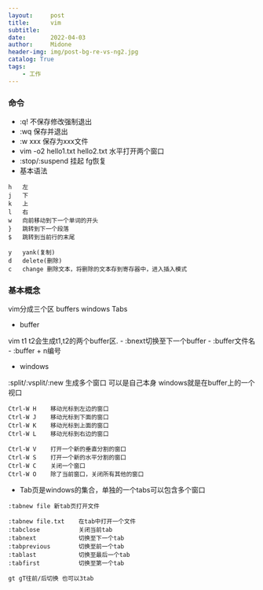 ```yaml
---
layout:     post
title:      vim
subtitle:   
date:       2022-04-03
author:     Midone
header-img: img/post-bg-re-vs-ng2.jpg
catalog: True
tags:
    - 工作
---
```


### 命令
- :q! 不保存修改强制退出
- :wq 保存并退出
- :w xxx 保存为xxx文件
- vim -o2 hello1.txt hello2.txt 水平打开两个窗口
- :stop/:suspend 挂起 fg恢复
- 基本语法

```
h	左
j	下
k	上
l	右
w	向前移动到下一个单词的开头
}	跳转到下一个段落
$	跳转到当前行的末尾

y	yank(复制)
d	delete(删除)
c	change 删除文本，将删除的文本存到寄存器中，进入插入模式
```


### 基本概念

vim分成三个区 buffers windows Tabs

- buffer

vim t1 t2会生成t1,t2的两个buffer区. 
    - :bnext切换至下一个buffer
    - :buffer文件名  
    - :buffer + n编号

- windows 

:split/:vsplit/:new 生成多个窗口 可以是自己本身
windows就是在buffer上的一个视口


```
Ctrl-W H    移动光标到左边的窗口
Ctrl-W J    移动光标到下面的窗口
Ctrl-W K    移动光标到上面的窗口
Ctrl-W L    移动光标到右边的窗口

Ctrl-W V    打开一个新的垂直分割的窗口
Ctrl-W S    打开一个新的水平分割的窗口
Ctrl-W C    关闭一个窗口
Ctrl-W O    除了当前窗口，关闭所有其他的窗口
```

- Tab页是windows的集合，单独的一个tabs可以包含多个窗口

```
:tabnew file 新tab页打开文件

:tabnew file.txt    在tab中打开一个文件
:tabclose           关闭当前tab
:tabnext            切换至下一个tab
:tabprevious        切换至前一个tab
:tablast            切换至最后一个tab
:tabfirst           切换至第一个tab

gt gT往前/后切换 也可以3tab
```